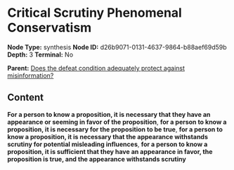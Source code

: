 # Critical Scrutiny Phenomenal Conservatism

**Node Type:** synthesis
**Node ID:** d26b9071-0131-4637-9864-b88aef69d59b
**Depth:** 3
**Terminal:** No

**Parent:** [Does the defeat condition adequately protect against misinformation?](does-the-defeat-condition-adequately-protect-against-misinformation.md)

## Content

**For a person to know a proposition, it is necessary that they have an appearance or seeming in favor of the proposition**, **for a person to know a proposition, it is necessary for the proposition to be true**, **for a person to know a proposition, it is necessary that the appearance withstands scrutiny for potential misleading influences**, **for a person to know a proposition, it is sufficient that they have an appearance in favor, the proposition is true, and the appearance withstands scrutiny**
